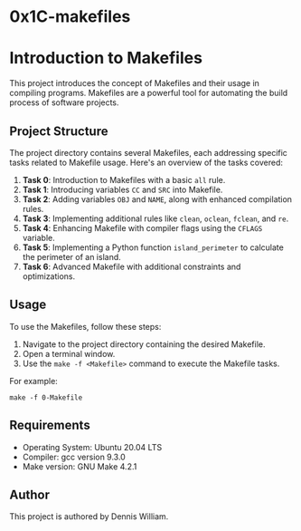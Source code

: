 # 0x1C-makefiles
# Introduction to Makefiles

This project introduces the concept of Makefiles and their usage in compiling programs. Makefiles are a powerful tool for automating the build process of software projects.

## Project Structure

The project directory contains several Makefiles, each addressing specific tasks related to Makefile usage. Here's an overview of the tasks covered:

1. **Task 0**: Introduction to Makefiles with a basic `all` rule.
2. **Task 1**: Introducing variables `CC` and `SRC` into Makefile.
3. **Task 2**: Adding variables `OBJ` and `NAME`, along with enhanced compilation rules.
4. **Task 3**: Implementing additional rules like `clean`, `oclean`, `fclean`, and `re`.
5. **Task 4**: Enhancing Makefile with compiler flags using the `CFLAGS` variable.
6. **Task 5**: Implementing a Python function `island_perimeter` to calculate the perimeter of an island.
7. **Task 6**: Advanced Makefile with additional constraints and optimizations.

## Usage

To use the Makefiles, follow these steps:

1. Navigate to the project directory containing the desired Makefile.
2. Open a terminal window.
3. Use the `make -f <Makefile>` command to execute the Makefile tasks.

For example:
```
make -f 0-Makefile
```

## Requirements

- Operating System: Ubuntu 20.04 LTS
- Compiler: gcc version 9.3.0
- Make version: GNU Make 4.2.1

## Author

This project is authored by Dennis William.
